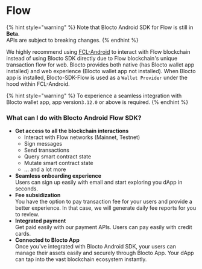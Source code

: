 # Flow

{% hint style="warning" %}
Note that Blocto Android SDK for Flow is still in **Beta**.\
APIs are subject to breaking changes.
{% endhint %}

We highly recommend using [FCL-Android](https://github.com/portto/fcl-android) to interact with Flow blockchain instead of using Blocto SDK directly due to Flow blockchain's unique transaction flow for web. Blocto provides both native  (has Blocto wallet app installed) and web experience (Blocto wallet app not installed). When Blocto app is installed, Blocto-SDK-Flow is used as a `Wallet Provider` under the hood within FCL-Android.

{% hint style="warning" %}
To experience a seamless integration with Blocto wallet app,  app version`3.12.0` or above is required.
{% endhint %}

### What can I do with Blocto Android Flow SDK?

* **Get access to all the blockchain interactions**
  * Interact with Flow networks (Mainnet, Testnet)
  * Sign messages
  * Send transactions
  * Query smart contract state
  * Mutate smart contract state
  * ... and a lot more
* **Seamless onboarding experience**\
  Users can sign up easily with email and start exploring you dApp in seconds.
* **Fee subsidization**\
  You have the option to pay transaction fee for your users and provide a better experience. In that case, we will generate daily fee reports for you to review.
* **Integrated payment**\
  Get paid easily with our payment APIs. Users can pay easily with credit cards.
* **Connected to Blocto App**\
  Once you've integrated with Blocto Android SDK, your users can manage their assets easily and securely through Blocto App. Your dApp can tap into the vast blockchain ecosystem instantly.
